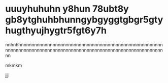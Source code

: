 # uuuyhuhuhn y8hun 78ubt8y gb8ytghuhbhunngybgyggtgbgr5gtyhugthyujhygtr5fgt6y7h
nnhnhhnnnnnnnnnnnnnnnnnnnnnnnnnnnnnnnnnnnnnnnnnnnnnnnnnnnnnnnnnnnnnnnnnnnnnnnnnnnnnnnnnnnnnnnnnnnnnnnnnnnnnnnnnnnnnnnnnn
nn


mkmkm







































































































































































































































































































































































































































jjj

